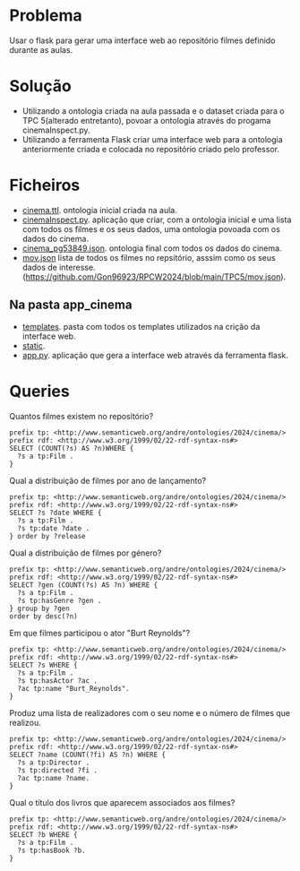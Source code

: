 
# Problema

Usar o flask para gerar uma interface web ao repositório filmes definido durante as aulas.

# Solução

- Utilizando a ontologia criada na aula passada e o dataset criada para o TPC 5(alterado entretanto), povoar a ontologia através do progama cinemaInspect.py.
- Utilizando a ferramenta Flask criar uma interface web para a ontologia anteriormente criada e colocada no repositório criado pelo professor.

# Ficheiros

- [cinema.ttl](https://github.com/Gon96923/RPCW2024/blob/main/TPC5/filmes.json). ontologia inicial criada na aula.
- [cinemaInspect.py](https://github.com/Gon96923/RPCW2024/blob/main/TPC5/filmes.json). aplicação que criar, com a ontologia inicial e uma lista com todos os filmes e os seus dados, uma ontologia povoada com os dados do cinema.
- [cinema_pg53849.json](https://github.com/Gon96923/RPCW2024/blob/main/TPC5/filmes.json). ontologia final com todos os dados do cinema.
- [mov.json](https://github.com/Gon96923/RPCW2024/blob/main/TPC5/movies.py) lista de todos os filmes no repsitório, asssim como os seus dados de interesse.(https://github.com/Gon96923/RPCW2024/blob/main/TPC5/mov.json).

## Na pasta app_cinema

- [templates](https://github.com/Gon96923/RPCW2024/tree/main/TPC6/app_cinema/templates). pasta com todos os templates utilizados na crição da interface web.
- [static](https://github.com/Gon96923/RPCW2024/tree/main/TPC6/app_cinema/static).
- [app.py](https://github.com/Gon96923/RPCW2024/blob/main/TPC6/app_cinema/app.py). aplicação que gera a interface web através da ferramenta flask.

# Queries

Quantos filmes existem no repositório?
```
prefix tp: <http://www.semanticweb.org/andre/ontologies/2024/cinema/>
prefix rdf: <http://www.w3.org/1999/02/22-rdf-syntax-ns#>
SELECT (COUNT(?s) AS ?n)WHERE {
  ?s a tp:Film .
}
```

Qual a distribuição de filmes por ano de lançamento?
```
prefix tp: <http://www.semanticweb.org/andre/ontologies/2024/cinema/>
prefix rdf: <http://www.w3.org/1999/02/22-rdf-syntax-ns#>
SELECT ?s ?date WHERE {
  ?s a tp:Film .
  ?s tp:date ?date .
} order by ?release
```

Qual a distribuição de filmes por género?
```
prefix tp: <http://www.semanticweb.org/andre/ontologies/2024/cinema/>
prefix rdf: <http://www.w3.org/1999/02/22-rdf-syntax-ns#>
SELECT ?gen (COUNT(?s) AS ?n) WHERE {
  ?s a tp:Film .
  ?s tp:hasGenre ?gen .
} group by ?gen
order by desc(?n)
```

Em que filmes participou o ator "Burt Reynolds"?
```
prefix tp: <http://www.semanticweb.org/andre/ontologies/2024/cinema/>
prefix rdf: <http://www.w3.org/1999/02/22-rdf-syntax-ns#>
SELECT ?s WHERE {
  ?s a tp:Film .
  ?s tp:hasActor ?ac .
  ?ac tp:name "Burt_Reynolds".
}
```

Produz uma lista de realizadores com o seu nome e o número de filmes que realizou.
```
prefix tp: <http://www.semanticweb.org/andre/ontologies/2024/cinema/>
prefix rdf: <http://www.w3.org/1999/02/22-rdf-syntax-ns#>
SELECT ?name (COUNT(?fi) AS ?n) WHERE {
  ?s a tp:Director .
  ?s tp:directed ?fi .
  ?ac tp:name ?name.
}
```

Qual o título dos livros que aparecem associados aos filmes?
```
prefix tp: <http://www.semanticweb.org/andre/ontologies/2024/cinema/>
prefix rdf: <http://www.w3.org/1999/02/22-rdf-syntax-ns#>
SELECT ?b WHERE {
  ?s a tp:Film .
  ?s tp:hasBook ?b.
}
```
